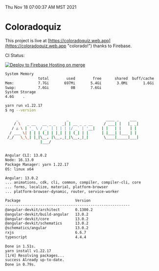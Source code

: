Thu Nov 18 07:00:37 AM MST 2021

# Coloradoquiz


This project is live at [https://coloradoquiz.web.app](https://coloradoquiz.web.app "colorado!") thanks to Firebase.

CI Status: 

[![Deploy to Firebase Hosting on merge](https://github.com/teamkushal/coloradoquiz/actions/workflows/firebase-hosting-merge.yml/badge.svg)](https://github.com/teamkushal/coloradoquiz/actions/workflows/firebase-hosting-merge.yml)

```bash
System Memory
               total        used        free      shared  buff/cache   available
Mem:           7.7Gi       697Mi       5.4Gi       3.0Mi       1.6Gi       6.7Gi
Swap:          7.6Gi          0B       7.6Gi
System Storage
4.6G	.
```
```bash
yarn run v1.22.17
$ ng --version

     _                      _                 ____ _     ___
    / \   _ __   __ _ _   _| | __ _ _ __     / ___| |   |_ _|
   / △ \ | '_ \ / _` | | | | |/ _` | '__|   | |   | |    | |
  / ___ \| | | | (_| | |_| | | (_| | |      | |___| |___ | |
 /_/   \_\_| |_|\__, |\__,_|_|\__,_|_|       \____|_____|___|
                |___/
    

Angular CLI: 13.0.2
Node: 16.13.0
Package Manager: yarn 1.22.17
OS: linux x64

Angular: 13.0.2
... animations, cdk, cli, common, compiler, compiler-cli, core
... forms, localize, material, platform-browser
... platform-browser-dynamic, router, service-worker

Package                         Version
---------------------------------------------------------
@angular-devkit/architect       0.1300.2
@angular-devkit/build-angular   13.0.2
@angular-devkit/core            13.0.2
@angular-devkit/schematics      13.0.2
@schematics/angular             13.0.2
rxjs                            6.6.7
typescript                      4.4.4
    
Done in 1.51s.
yarn install v1.22.17
[1/4] Resolving packages...
success Already up-to-date.
Done in 0.79s.
```
```bash
